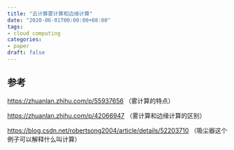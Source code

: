 ```yaml
---
title: "云计算雾计算和边缘计算"
date: "2020-06-01T00:00:00+08:00"
tags: 
- cloud computing
categories: 
- paper
draft: false
---
```


## 参考

https://zhuanlan.zhihu.com/p/55937656 （雾计算的特点）

https://zhuanlan.zhihu.com/p/42066947 （雾计算和边缘计算的区别）

https://blog.csdn.net/robertsong2004/article/details/52203710 （吸尘器这个例子可以解释什么叫计算）